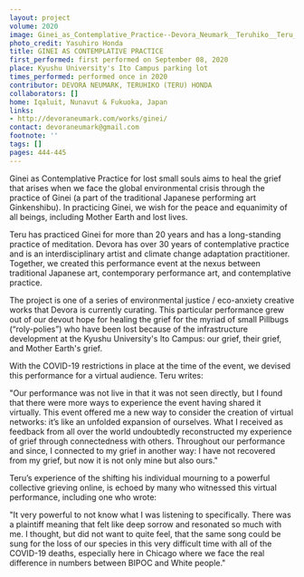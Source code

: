 ```yaml
---
layout: project
volume: 2020
image: Ginei_as_Contemplative_Practice--Devora_Neumark__Teruhiko__Teru__Honda.jpg
photo_credit: Yasuhiro Honda
title: GINEI AS CONTEMPLATIVE PRACTICE
first_performed: first performed on September 08, 2020
place: Kyushu University's Ito Campus parking lot
times_performed: performed once in 2020
contributor: DEVORA NEUMARK, TERUHIKO (TERU) HONDA
collaborators: []
home: Iqaluit, Nunavut & Fukuoka, Japan
links:
- http://devoraneumark.com/works/ginei/
contact: devoraneumark@gmail.com
footnote: ''
tags: []
pages: 444-445
---
```



Ginei as Contemplative Practice for lost small souls aims to heal the grief that arises when we face the global environmental crisis through the practice of Ginei (a part of the traditional Japanese performing art Ginkenshibu). In practicing Ginei, we wish for the peace and equanimity of all beings, including Mother Earth and lost lives.

Teru has practiced Ginei for more than 20 years and has a long-standing practice of meditation. Devora has over 30 years of contemplative practice and is an interdisciplinary artist and climate change adaptation practitioner. Together, we created this performance event at the nexus between traditional Japanese art, contemporary performance art, and contemplative practice.

The project is one of a series of environmental justice / eco-anxiety creative works that Devora is currently curating. This particular performance grew out of our devout hope for healing the grief for the myriad of small Pillbugs (“roly-polies”) who have been lost because of the infrastructure development at the Kyushu University's Ito Campus: our grief, their grief, and Mother Earth's grief. 

With the COVID-19 restrictions in place at the time of the event, we devised this performance for a virtual audience. Teru writes: 

"Our performance was not live in that it was not seen directly, but I found that there were more ways to experience the event having shared it virtually. This event offered me a new way to consider the creation of virtual networks: it’s like an unfolded expansion of ourselves. What I received as feedback from all over the world undoubtedly reconstructed my experience of grief through connectedness with others. Throughout our performance and since, I connected to my grief in another way: I have not recovered from my grief, but now it is not only mine but also ours." 

Teru’s experience of the shifting his individual mourning to a powerful collective grieving online, is echoed by many who witnessed this virtual performance, including one who wrote:

"It very powerful to not know what I was listening to specifically. There was a plaintiff meaning that felt like deep sorrow and resonated so much with me. I thought, but did not want to quite feel, that the same song could be sung for the loss of our species in this very difficult time with all of the COVID-19 deaths, especially here in Chicago where we face the real difference in numbers between BIPOC and White people."
